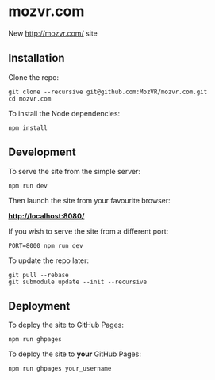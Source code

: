 # mozvr.com

New http://mozvr.com/ site


## Installation

Clone the repo:

    git clone --recursive git@github.com:MozVR/mozvr.com.git
    cd mozvr.com

To install the Node dependencies:

    npm install


## Development

To serve the site from the simple server:

    npm run dev

Then launch the site from your favourite browser:

[__http://localhost:8080/__](http://localhost:8080/)

If you wish to serve the site from a different port:

    PORT=8000 npm run dev

To update the repo later:

    git pull --rebase
    git submodule update --init --recursive


## Deployment

To deploy the site to GitHub Pages:

    npm run ghpages

To deploy the site to __your__ GitHub Pages:

    npm run ghpages your_username
